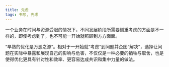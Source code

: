 ```yaml
---
title: 先虑
tags: 书写, 先虑
---
```


一个业务在时间与资源受限的情况下，不同发展阶段所需要侧重考虑的方面是不一样的，即使考虑到了，也不可能一开始就照顾到方方面面。

“早熟的优化是万恶之源”。相对于一开始就“考虑”到问题并企图“解决”，选择让问题在实际中暴露和展现自己的影响与危害，不仅仅是一种必要的牺牲与取舍，也是使得优化更具有针对性和效率、更容易达成共识和集中力量的做法。
